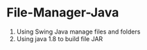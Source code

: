 # File-Manager-Java
1. Using Swing Java manage files and folders
2. Using java 1.8 to build file JAR